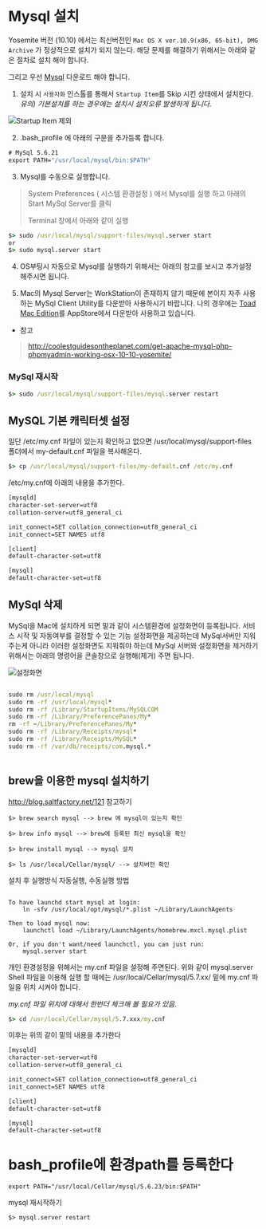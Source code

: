 # Mysql 설치

Yosemite 버전 (10.10) 에서는  최신버전인 `Mac OS X ver.10.9(x86, 65-bit), DMG Archive` 가 정상적으로 설치가 되지 않는다. 해당 문제를 해결하기 위해서는 아래와 같은 절차로 설치 해야 합니다.

그리고 우선 [Mysql](http://dev.mysql.com/downloads/mysql/) 다운로드 해야 합니다.

1) 설치 시 `사용자화` 인스톨를 통해서 `Startup Item`를 Skip 시킨 상태에서 설치한다. *유의) 기본설치를 하는 경우에는 설치시 설치오류 발생하게 됩니다.*

![Startup Item 제외](images/mysql_customer.png)

2) .bash_profile 에 아래의 구문을 추가등록 합니다.

```cmd
# MySql 5.6.21
export PATH="/usr/local/mysql/bin:$PATH"
```
3) Mysql를 수동으로 실행합니다.

> System Preferences ( 시스템 환경설정 ) 에서 Mysql를 실행 하고 아래의 Start MySql Server를 클릭
>
> Terminal 창에서 아래와 같이 실행

```cmd
$> sudo /usr/local/mysql/support-files/mysql.server start
or
$> sudo mysql.server start
```

4) OS부팅시 자동으로 Mysql를 실행하기 위해서는 아래의 참고를 보시고 추가설정 해주시면 됩니다.

5) Mac의 Mysql Server는 WorkStation이 존재하지 않기 때문에 본이지 자주 사용하는  MySql Client Utility를  다운받아 사용하시기 바랍니다. 나의 경우에는 [Toad Mac Edition](https://itunes.apple.com/us/app/toad/id747961939?ls=1&mt=12&ac=ToadMacEdition)를 AppStore에서 다운받아 사용하고 있습니다.

* 참고

> http://coolestguidesontheplanet.com/get-apache-mysql-php-phpmyadmin-working-osx-10-10-yosemite/

### MySql 재시작
```cmd
$> sudo /usr/local/mysql/support-files/mysql.server restart
```

## MySQL 기본 캐릭터셋 설정

일단 /etc/my.cnf 파일이 있는지 확인하고 없으면 /usr/local/mysql/support-files 폴더에서 my-default.cnf 파일을 복사해온다.

```cmd
$> cp /usr/local/mysql/support-files/my-default.cnf /etc/my.cnf
```

/etc/my.cnf에 아래의 내용을 추가한다.

```txt
[mysqld]
character-set-server=utf8
collation-server=utf8_general_ci

init_connect=SET collation_connection=utf8_general_ci
init_connect=SET NAMES utf8

[client]
default-character-set=utf8

[mysql]
default-character-set=utf8
```

## MySql 삭제

MySql을 Mac에 설치하게 되면 밑과 같이 시스템환경에 설정화면이 등록됩니다. 서비스 시작 및 자동여부를 결정할 수 있는 기능 설정화면을 제공하는데 MySql서버만 지워주는게 아니라 이러한 설정화면도 지워줘야 하는데 MySql 서버와 설정화면을 제거하기 위해서는 아래의 명령어을 콘솔창으로 실행해(제거) 주면 됩니다.

![설정화면](images/mysql_remove.png)

```cmd

sudo rm /usr/local/mysql
sudo rm -rf /usr/local/mysql*
sudo rm -rf /Library/StartupItems/MySQLCOM
sudo rm -rf /Library/PreferencePanes/My*
rm -rf ~/Library/PreferencePanes/My*
sudo rm -rf /Library/Receipts/mysql*
sudo rm -rf /Library/Receipts/MySQL*
sudo rm -rf /var/db/receipts/com.mysql.*
 
```

## brew을 이용한 mysql 설치하기

http://blog.saltfactory.net/121 참고하기

```
$> brew search mysql --> brew 에 mysql이 있는지 확인

$> brew info mysql --> brew에 등록된 최신 mysql을 확인

$> brew install mysql --> mysql 설치

$> ls /usr/local/Cellar/mysql/ --> 설치버전 확인

```

설치 후 실행방식 자동실행, 수동실행 방법

```

To have launchd start mysql at login:
    ln -sfv /usr/local/opt/mysql/*.plist ~/Library/LaunchAgents

Then to load mysql now:
    launchctl load ~/Library/LaunchAgents/homebrew.mxcl.mysql.plist

Or, if you don't want/need launchctl, you can just run:
    mysql.server start

```
개인 환경설정을 위해서는 my.cnf 파일을 설정해 주면된다.
위와 같이 mysql.server Shell 파일을 이용해 실행 할 때에는
/usr/local/Cellar/mysql/5.7.xx/ 밑에 my.cnf 파일을 위치 시켜야 합니다.

*my.cnf 파일 위치에 대해서 한번더 체크해 볼 필요가 있음.*

```cmd
$> cd /usr/local/Cellar/mysql/5.7.xxx/my.cnf
```

이후는 위의 같이 밑의 내용을 추가한다

```txt
[mysqld]
character-set-server=utf8
collation-server=utf8_general_ci

init_connect=SET collation_connection=utf8_general_ci
init_connect=SET NAMES utf8

[client]
default-character-set=utf8

[mysql]
default-character-set=utf8
```

# bash_profile에  환경path를 등록한다

```
export PATH="/usr/local/Cellar/mysql/5.6.23/bin:$PATH"
```

mysql 재시작하기

```
$> mysql.server restart
```

